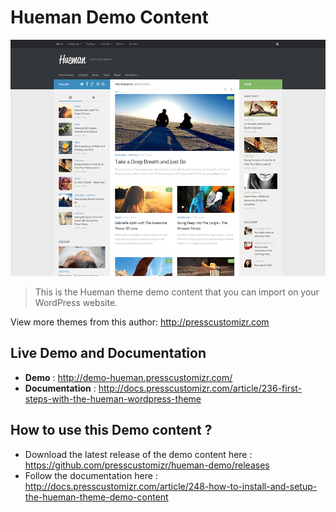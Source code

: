 # Hueman Demo Content
![Hueman - Free Wordpress Theme](/screenshot.png)

> This is the Hueman theme demo content that you can import on your WordPress website.

View more themes from this author: http://presscustomizr.com

## Live Demo and Documentation
* **Demo** : http://demo-hueman.presscustomizr.com/
* **Documentation** : http://docs.presscustomizr.com/article/236-first-steps-with-the-hueman-wordpress-theme

## How to use this Demo content ?
* Download the latest release of the demo content here : https://github.com/presscustomizr/hueman-demo/releases
* Follow the documentation here : http://docs.presscustomizr.com/article/248-how-to-install-and-setup-the-hueman-theme-demo-content